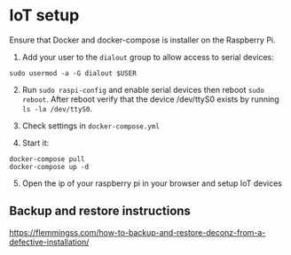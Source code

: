 # IoT setup

Ensure that Docker and docker-compose is installer on the Raspberry Pi.

1. Add your user to the `dialout` group to allow access to serial devices:

```
sudo usermod -a -G dialout $USER
```

2. Run `sudo raspi-config` and enable serial devices then reboot `sudo reboot`.
   After reboot verify that the device /dev/ttyS0 exists by running `ls -la /dev/ttyS0`.

3. Check settings in `docker-compose.yml`

4. Start it:

```
docker-compose pull
docker-compose up -d
```

5. Open the ip of your raspberry pi in your browser and setup IoT devices

## Backup and restore instructions

https://flemmingss.com/how-to-backup-and-restore-deconz-from-a-defective-installation/
